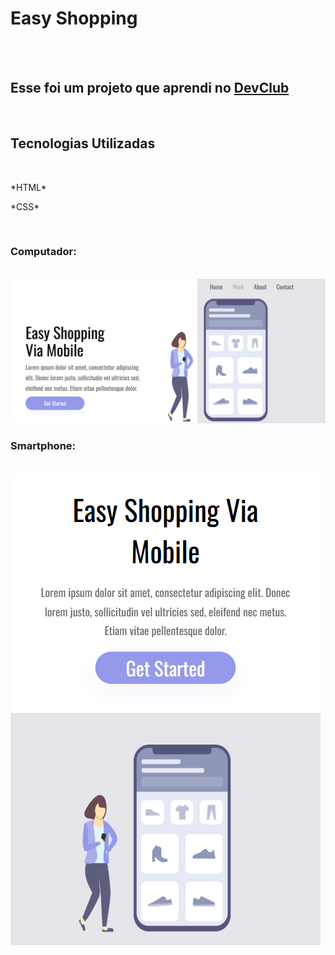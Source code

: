 <h1>Easy Shopping</h1>
<br>
<br>
<h2>Esse foi um projeto que aprendi no <a href="https://rodolfomori.com.br/devclub">DevClub</a></h2>
<br>
<h2>Tecnologias Utilizadas</h2>
<br>
<p>*HTML*</p>
<P>*CSS*</P>
<br>
<h3>Computador:</h3>
<br>
<img src="https://github.com/DiegoBertassello/Easy-Shopping/blob/37926a1d67856f8c9d7442bc6d2263256070193f/Imagem%20Desktop.png?raw=true">
<br>
<h3>Smartphone:</h3>
<br>
<img src="https://raw.githubusercontent.com/DiegoBertassello/Easy-Shopping/37926a1d67856f8c9d7442bc6d2263256070193f/Imagem%20Mobile.png">

